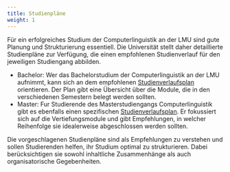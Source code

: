 ```yaml
---
title: Studienpläne
weight: 1
---
```


Für ein erfolgreiches Studium der Computerlinguistik an der LMU sind gute Planung und Strukturierung essentiell. Die Universität
stellt daher detaillierte Studienpläne zur Verfügung, die einen empfohlenen Studienverlauf für den jeweiligen Studiengang abbilden.

- Bachelor: Wer das Bachelorstudium der Computerlinguistik an der LMU aufnimmt, kann sich an dem empfohlenen [Studienverlaufsplan](https://www.cis.uni-muenchen.de/ba/studienfach/studienplaene/index.html) orientieren. Der Plan gibt eine Übersicht über die Module, die in den verschiedenen Semestern belegt werden sollten.
- Master: Fur Studierende des Masterstudiengangs Computerlinguistik gibt es ebenfalls einen spezifischen [Studienverlaufsplan](https://www.cis.uni-muenchen.de/master/studienfach/ma/index.html). Er fokussiert sich auf die Vertiefungsmodule und gibt Empfehlungen, in welcher Reihenfolge sie idealerweise abgeschlossen werden sollten. 


Die vorgeschlagenen Studienpläne sind als Empfehlungen zu verstehen und sollen Studierenden helfen, ihr Studium optimal
zu strukturieren. Dabei berücksichtigen sie sowohl inhaltliche Zusammenhänge als auch organisatorische Gegebenheiten.